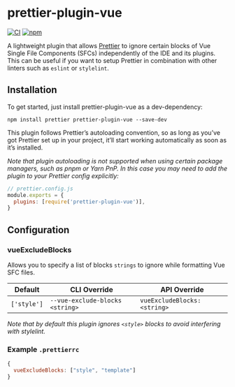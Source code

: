 # prettier-plugin-vue

[![CI](https://img.shields.io/github/actions/workflow/status/voqse/prettier-plugin-vue/deploy.yml?branch=master)](https://github.com/voqse/prettier-plugin-vue/actions/workflows/ci.yml)
[![npm](https://img.shields.io/npm/v/prettier-plugin-vue)](https://www.npmjs.com/package/prettier-plugin-vue)

A lightweight plugin that allows [Prettier](https://prettier.io/) to ignore certain blocks of Vue Single File Components (SFCs) independently of the IDE and its plugins. This can be useful if you want to setup Prettier in combination with other linters such as `eslint` or `stylelint`.

## Installation
To get started, just install prettier-plugin-vue as a dev-dependency:
```shell
npm install prettier prettier-plugin-vue --save-dev
```

This plugin follows Prettier’s autoloading convention, so as long as you’ve got Prettier set up in your project, it’ll start working automatically as soon as it’s installed.

*Note that plugin autoloading is not supported when using certain package managers, such as pnpm or Yarn PnP. In this case you may need to add the plugin to your Prettier config explicitly:*

```javascript
// prettier.config.js
module.exports = {
  plugins: [require('prettier-plugin-vue')],
}
```

## Configuration
### vueExcludeBlocks
Allows you to specify a list of blocks `strings` to ignore while formatting Vue SFC files.

| Default     | CLI Override                    | API Override                 |
|-------------|---------------------------------|------------------------------|
| `['style']` | `--vue-exclude-blocks <string>` | `vueExcludeBlocks: <string>` |

*Note that by default this plugin ignores `<style>` blocks to avoid interfering with stylelint.*

### Example `.prettierrc`
```javascript
{
  vueExcludeBlocks: ["style", "template"]
}
```
